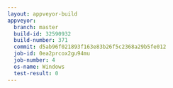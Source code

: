 ```yaml
---
layout: appveyor-build
appveyor:
  branch: master
  build-id: 32590932
  build-number: 371
  commit: d5ab96f021893f163e83b26f5c2368a29b5fe012
  job-id: 0ea2prcox2gu94mu
  job-number: 4
  os-name: Windows
  test-result: 0
---
```

